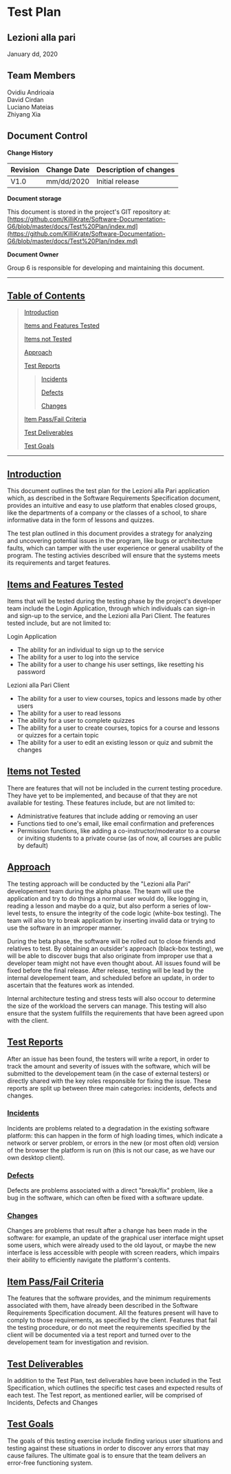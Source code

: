 # Test Plan

## Lezioni alla pari
January dd, 2020

## Team Members
Ovidiu Andrioaia  
David Cirdan  
Luciano Mateias  
Zhiyang Xia


## Document Control
**Change History**

| Revision | Change Date | Description of changes |
| -------- | ----------- | ---------------------- |
| V1.0     | mm/dd/2020  | Initial release        |

**Document storage**    

This document is stored in the project's GIT repository at:
[https://github.com/KilliKrate/Software-Documentation-G6/blob/master/docs/Test%20Plan/index.md](https://github.com/KilliKrate/Software-Documentation-G6/blob/master/docs/Test%20Plan/index.md)
 
**Document Owner**

Group 6 is responsible for developing and maintaining this document.

-----------------------------------------------------
## [Table of Contents](#table-of-contents)
> [Introduction](#introduction)
>
> [Items and Features Tested](#items-and-features-tested)
>
> [Items not Tested](#items-not-tested)
>
> [Approach](#approach)
>
> [Test Reports](#test-reports)
>> [Incidents](#incidents)
>>
>> [Defects](#defects)
>>
>> [Changes](#changes)
>
> [Item Pass/Fail Criteria](#item-passfail-criteria)
>
> [Test Deliverables](#test-deliverables)
>
> [Test Goals](#test-goals)
-----------------------------------------------------

## [Introduction](#introduction)

This document outlines the test plan for the Lezioni alla Pari application which, as described in the Software Requirements Specification document, provides an intuitive and easy to use platform that enables closed groups, like the departments of a company or the classes of a school, to share informative data in the form of lessons and quizzes.

The test plan outlined in this document provides a strategy for analyzing and uncovering potential issues in the program, like bugs or architecture faults, which can tamper with the user experience or general usability of the program. The testing activies described will ensure that the systems meets its requirements and target features.

## [Items and Features Tested](#items-and-features-tested)

Items that will be tested during the testing phase by the project's developer team include  the Login Application, through which individuals can sign-in and sign-up to the service, and the Lezioni alla Pari Client. The features tested include, but are not limited to:

Login Application  

- The ability for an individual to sign up to the service
- The ability for a user to log into the service
- The ability for a user to change his user settings, like resetting his password

Lezioni alla Pari Client

- The ability for a user to view courses, topics and lessons made by other users
- The ability for a user to read lessons
- The ability for a user to complete quizzes
- The ability for a user to create courses, topics for a course and lessons or quizzes for a certain topic
- The ability for a user to edit an existing lesson or quiz and submit the changes

## [Items not Tested](#items-not-tested)

There are features that will not be included in the current testing procedure. They have yet to be implemented, and because of that they are not available for testing. These features include, but are not limited to:

- Administrative features that include adding or removing an user
- Functions tied to one's email, like email confirmation and preferences
- Permission functions, like adding a co-instructor/moderator to a course or inviting students to a private course (as of now, all courses are public by default)

## [Approach](#approach)

The testing approach will be conducted by the "Lezioni alla Pari" developement team during the alpha phase. The team will use the application and try to do things a normal user would do, like logging in, reading a lesson and maybe do a quiz, but also perform a series of low-level tests, to ensure the integrity of the code logic (white-box testing). The team will also try to break application by inserting invalid data or trying to use the software in an improper manner.

During the beta phase, the software will be rolled out to close friends and relatives to test. By obtaining an outsider's approach (black-box testing), we will be able to discover bugs that also originate from improper use that a developer team might not have even thought about. All issues found will be fixed before the final release. After release, testing will be lead by the internal developement team, and scheduled before an update, in order to ascertain that the features work as intended.

Internal architecture testing and stress tests will also occour to determine the size of the workload the servers can manage. This testing will also ensure that the system fullfills the requirements that have been agreed upon with the client.

## [Test Reports](#test-reports)

After an issue has been found, the testers will write a report, in order to track the amount and severity of issues with the software, which will be submitted to the developement team (in the case of external testers) or directly shared with the key roles responsible for fixing the issue. These reports are split up between three main categories: incidents, defects and changes.

### [Incidents](#incidents)

Incidents are problems related to a degradation in the existing software platform: this can happen in the form of high loading times, which indicate a network or server problem, or errors in the new (or most often old) version of the browser the platform is run on (this is not our case, as we have our own desktop client).

### [Defects](#defects)

Defects are problems associated with a direct "break/fix" problem, like a bug in the software, which can often be fixed with a software update.

### [Changes](#changes)

Changes are problems that result after a change has been made in the software: for example, an update of the graphical user interface might upset some users, which were already used to the old layout, or maybe the new interface is less accessible with people with screen readers, which impairs their ability to efficiently navigate the platform's contents.

## [Item Pass/Fail Criteria](#item-passfail-criteria)

The features that the software provides, and the minimum requirements associated with them, have already been described in the Software Requirements Specification document. All the features present will have to comply to those requirements, as specified by the client. Features that fail the testing procedure, or do not meet the requirements specified by the client will be documented via a test report and turned over to the developement team for investigation and revision.

## [Test Deliverables](#test-deliverables)

In addition to the Test Plan, test deliverables have been included in the Test Specification, which outlines the specific test cases and expected results of each test. The Test report, as mentioned earlier, will be comprised of Incidents, Defects and Changes

## [Test Goals](#test-goals)

The goals of this testing exercise include finding various user situations and testing against these situations in order to discover any errors that may cause failures. The ultimate goal is to ensure that the team delivers an error-free functioning system. 